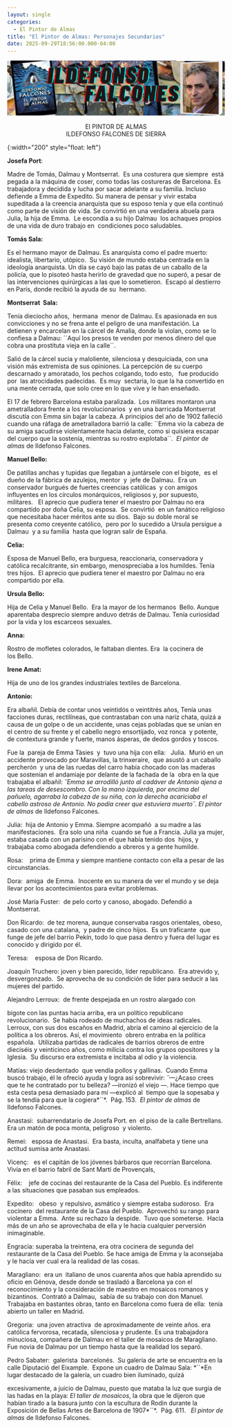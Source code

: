 ```yaml
---
layout: single
categories:
  - El Pintor de Almas
title: "El Pintor de Almas: Personajes Secundarios"
date: 2025-09-29T18:56:00.000-04:00
---
```

![](/assets/img/banner-el-pintor-de-almas.png)

<center>El PINTOR DE ALMAS</center> 
<center>ILDEFONSO FALCONES DE SIERRA</center>

{:width="200" style="float: left"}

**Josefa Port**:   

Madre de Tomás, Dalmau y Montserrat.  Es una costurera que siempre  está pegada a la máquina de coser, como todas las costureras de Barcelona. Es trabajadora y decidida y lucha por sacar adelante a su familia. Incluso defiende a Emma de Expedito. Su manera de pensar y vivir estaba supeditada a la creencia
anarquista que su esposo tenía y que ella continuó como parte de visión de vida. Se convirtió en
una verdadera abuela para Julia, la hija de Emma.  Le escondía a su hijo Dalmau  los achaques propios de una vida de duro trabajo en  condiciones poco saludables. 

**Tomás Sala:**   

Es el hermano mayor de Dalmau. Es anarquista como el padre muerto: idealista, libertario, utópico.  Su visión de mundo estaba centrada en la ideología anarquista. Un día se cayó bajo las patas de un caballo de la
policía, que lo pisoteó hasta herirlo de gravedad que no superó, a pesar de las intervenciones quirúrgicas a las que lo sometieron.  Escapó al destierro en París, donde recibió la ayuda de su  hermano.

**Montserrat  Sala:**  

Tenía dieciocho años,  hermana  menor de Dalmau. Es apasionada en sus convicciones y no se frena ante el peligro de una manifestación. La detienen y encarcelan en la cárcel de Amalia, donde la violan, como se lo confiesa a Dalmau: ´´Aquí los presos te venden por menos dinero del que cobra una prostituta vieja en la calle´´.

Salió de la cárcel sucia y maloliente, silenciosa y desquiciada, con una visión más extremista de sus opiniones. La percepción de su cuerpo descarnado y amoratado, los pechos colgando, todo esto,   fue producido por  las atrocidades padecidas.  Es muy  sectaria, lo que la ha convertido en una mente cerrada, que solo cree en lo que vive y le han enseñado.

El 17 de febrero Barcelona estaba paralizada.  Los militares montaron una ametralladora frente a los revolucionarios  y en una barricada Montserrat discutía con Emma sin bajar la cabeza. A principios del año de 1902 falleció cuando una ráfaga de ametralladora barrió la calle: ´´Emma vio la cabeza de su amiga sacudirse violentamente hacia delante, como si quisiera escapar del cuerpo que la sostenía, mientras su rostro
explotaba´´.  *El pintor de almas* de Ildefonso Falcones.

**Manuel Bello:** 


De patillas anchas y tupidas que llegaban a juntársele con el bigote,  es el dueño de la fábrica de azulejos, mentor  y  jefe de Dalmau.  Era un conservador burgués de fuertes creencias católicas  y con amigos
influyentes en los círculos monárquicos, religiosos y, por supuesto, militares.   El aprecio que pudiera tener el maestro por Dalmau no era  compartido por doña Celia, su esposa.  Se convirtió  en un fanático religioso que necesitaba hacer méritos ante su dios.  Bajo su doble moral se presenta como creyente católico, 
pero por lo sucedido a Ursula persigue a Dalmau  y a su familia  hasta que logran salir de España. 

**Celia:**  

Esposa de Manuel Bello, era burguesa, reaccionaria, conservadora y católica recalcitrante, sin embargo,
menospreciaba a los humildes. Tenía tres hijos.  El aprecio que pudiera tener el maestro por Dalmau no era compartido por ella.

**Ursula Bello:**  

Hija de Celia y Manuel Bello.  Era la mayor de los hermanos  Bello. Aunque aparentaba desprecio siempre anduvo detrás de Dalmau. Tenía curiosidad por la vida y los escarceos sexuales.

**Anna:**  

Rostro de mofletes colorados, le faltaban dientes. Era  la cocinera de  los Bello.

**Irene Amat:**   

Hija de uno de los grandes industriales textiles de Barcelona.

**Antonio:**  

Era albañil. Debía de contar unos veintidós o veintitrés años, Tenía unas facciones duras, rectilíneas, que contrastaban con una nariz chata, quizá a causa de un golpe o de un accidente, unas cejas pobladas que se unían en el centro de su frente y el cabello negro ensortijado, voz ronca  y potente, de contextura grande y fuerte,
manos ásperas, de dedos gordos y toscos.

Fue la  pareja de Emma Tàsies  y  tuvo una hija con ella:   Julia.  Murió en un accidente provocado por Maravillas,
la trinxeraire,  que asustó a un caballo percherón  y una de las ruedas del carro había chocado con las maderas que sostenían el andamiaje por delante de la fachada de la  obra en la que trabajaba el albañil: *´´*Emma
se arrodilló junto al cadáver de Antonio ajena a las tareas de desescombro. Con la mano izquierda, por encima del pañuelo, agarraba la cabeza de su niña, con la derecha acariciaba el cabello astroso de Antonio. No podía creer que estuviera muerto*´´*. *El pintor de almas* de Ildefonso Falcones.   

Julia:  hija de Antonio y Emma. Siempre
acompañó  a su madre a las
manifestaciones.  Era solo una niña 
cuando se fue a Francia. Julia ya mujer, estaba casada con un parisino con
el que había tenido dos  hijos, y
trabajaba como abogada defendiendo a obreros y a gente humilde. 

Rosa:    prima de Emma y siempre mantiene contacto con
ella a pesar de las circunstancias.

Dora:  amiga 
de Emma.  Inocente en su manera de
ver el mundo y se deja llevar por los acontecimientos para evitar problemas.

José
María Fuster:  de pelo corto y canoso, abogado. Defendió a Montserrat.

Don Ricardo:  de tez morena, aunque conservaba
rasgos orientales, obeso, casado con una catalana,  y padre de cinco hijos.  Es un traficante  que funge de jefe del barrio Pekín, todo lo
que pasa dentro y fuera del lugar es conocido y dirigido por él.

Teresa:    esposa
de Don Ricardo.

Joaquín
Truchero: joven
y bien parecido, líder republicano.  Era atrevido
y, desvergonzado.  Se aprovecha de su
condición de líder para seducir a las mujeres del partido.

Alejandro
Lerroux:  de frente despejada en un
rostro alargado con

bigote con las puntas
hacia arriba, era un político republicano revolucionario.  Se había rodeado de muchachos de ideas
radicales. Lerroux, con sus dos escaños en Madrid, abría el camino al ejercicio
de la política a los obreros. Así, el movimiento  obrero entraba en la política española.  Utilizaba partidas de radicales de barrios
obreros de entre dieciséis y veinticinco años, como milicia contra los grupos
opositores y la  Iglesia.  Su discurso era extremista e incitaba al odio
y la violencia.

Matías: viejo desdentado  que vendía pollos y gallinas.  Cuando Emma buscó
trabajo, él le ofreció ayuda y logra así sobrevivir: *´´*—¿Acaso crees que te
he contratado por tu belleza? —ironizó el viejo —. Hace tiempo que esta cesta
pesa demasiado para mí —explicó al  tiempo
que la sopesaba y se la tendía para que la cogiera*´´*.  Pág. 153.  *El
pintor de almas* de Ildefonso Falcones. 

Anastasi: 
subarrendatario
de Josefa Port. en  el piso de la calle Bertrellans.  Era un matón de poca monta, peligroso  y violento.

Remei: 
 esposa de Anastasi.  Era basta, inculta, analfabeta y tiene una
actitud sumisa ante Anastasi.

Vicenç:   es el
capitán de los jóvenes bárbaros que recorrían Barcelona. Vivía en el barrio
fabril de Sant Martí de Provençals,

Félix:    jefe de cocinas del restaurante de la Casa
del Pueblo. Es indiferente a las situaciones que pasaban sus empleados.

Expedito:   obeso 
y repulsivo, asmático y siempre estaba sudoroso.  Era cocinero 
del restaurante de la Casa del Pueblo. 
Aprovechó su rango para violentar a Emma.  Ante su rechazo la despide.  Tuvo que someterse.  Hacía más de un año se aprovechaba de ella y
le hacia cualquier perversión  inimaginable.

Engracia: superaba la treintena, era otra
cocinera de segunda del restaurante de la Casa del Pueblo. Se hace amiga de
Emma y la aconsejaba y le hacía ver cual era la realidad de las cosas.

Maragliano: 
era
un  italiano de unos cuarenta años que
había aprendido su oficio en Génova, desde donde se trasladó a Barcelona ya con
el reconocimiento y la consideración de maestro en mosaicos romanos y
bizantinos.  Contrató a Dalmau,  sabía de su trabajo con don Manuel. Trabajaba
en bastantes obras, tanto en Barcelona como fuera de ella:  tenía abierto un taller en
Madrid. 

Gregoria:  una joven atractiva  de aproximadamente
de veinte años. era católica fervorosa, recatada, silenciosa y prudente. Es una
trabajadora minuciosa, compañera de Dalmau en el taller de mosaicos de
Maragliano.  Fue novia de Dalmau por un
tiempo hasta que la realidad los separó.

Pedro
Sabater:  galerista  barcelonés. 
Su galería de arte se encuentra en la calle Diputació del Eixample.  Expone un cuadro de Dalmau Sala: *´´*En
lugar destacado de la galería, un cuadro bien iluminado, quizá

excesivamente, a juicio de
Dalmau, puesto que mataba la luz que surgía de las hadas en la playa: *El taller de mosaicos*, la obra que le
dijeron que habían tirado a la basura junto con la escultura de Rodin durante
la Exposición de Bellas Artes de Barcelona de 1907*´´*.  Pág. 611.   *El
pintor de almas* de Ildefonso Falcones.
